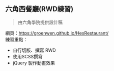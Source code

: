 ## 六角西餐廳(RWD練習)
>由六角學院提供設計稿

網頁：https://groenwen.github.io/HexRestaurant/  
練習重點： 
* 自行切版、撰寫 RWD
* 使用SCSS撰寫
* jQuery 製作動畫效果
